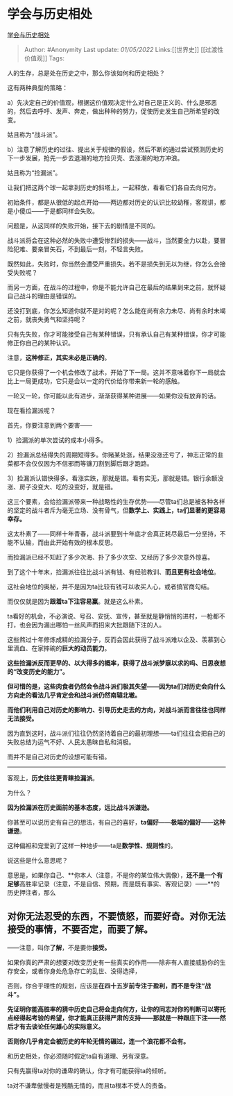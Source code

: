 # 学会与历史相处
[学会与历史相处](https://zhuanlan.zhihu.com/p/503426649)

> Author: #Anonymity
> Last update: *01/05/2022*
> Links:[[世界史]] [[过渡性价值观]]
> Tags:

人的生存，总是处在历史之中，那么你该如何和历史相处？

这有两种典型的策略：

a）先决定自己的价值观，根据这价值观决定什么对自己是正义的、什么是邪恶的，然后去呼吁、发声、奔走，做出种种的努力，促使历史发生自己所希望的改变。

姑且称为“战斗派”。

b）注意了解历史的过往、提出关于规律的假设，然后不断的通过尝试预测历史的下一步发展，抢先一步去退潮的地方捡贝壳、去涨潮的地方冲浪。

姑且称为“捡漏派”。

让我们把这两个球一起拿到历史的斜塔上，一起释放，看看它们各自去向何方。

初始条件，都是从很低的起点开始——两边都对历史的认识比较幼稚，客观讲，都是小傻瓜——于是都同样会失败。

问题是，从这同样的失败开始，接下去的剧情是不同的。

战斗派将会在这种必然的失败中遭受惨烈的损失——战斗，当然要全力以赴，要冒险犯难、要亲冒矢石，不到最后一刻，不轻言失败。

既然如此，失败时，你当然会遭受严重损失。若不是损失到无以为继，你怎么会接受失败呢？

而另一方面，在战斗的过程中，你是不能允许自己在最后的结果到来之前，就怀疑自己战斗的理由是错误的。

还没打到底，你怎么知道你就不是对的呢？怎么能在尚有余力未尽、尚有余时未竭之前，就丧失勇气和坚持呢？

只有先失败，你才可能接受自己有某种错误，只有承认自己有某种错误，你才可能修正你自己的某种认识。

注意，**这种修正，其实未必是正确的**。

它只是你获得了一个机会修改了战术，开始了下一局。这并不意味着你下一局就会比上一局更成功，它只是会以一定的代价给你带来新一轮的感触。

一轮又一轮，你可能以此有进步，渐渐获得某种进展——如果你没有放弃的话。

现在看捡漏派呢？

首先，你要注意到两个要害——

1）捡漏派的单次尝试的成本小得多。

2）捡漏派总结得失的周期短得多。你赌某处涨，结果没涨还亏了，神志正常的韭菜都不会仅仅因为不信邪而等镰刀割到脚后跟才跑路。

3）捡漏派认错快得多。看涨实跌，那就是错。看有实无，那就是错。银行余额没涨、房子没变大、吃的没变好，就是错。

这三个要素，会给捡漏派带来一种战略性的生存优势——尽管ta们总是被各种各样的坚定的战斗者斥为毫无立场、没有骨气，但**数学上、实践上，ta们显著的更容易幸存。**

这太朴素了——同样十年青春，战斗派要到十年底才会真正耗尽最后一分坚持，不能不认输，而由此开始有效的根本反思。

而捡漏派已经不知赶了多少次海、扑了多少次空、又经历了多少次意外惊喜。

到了这个十年末，捡漏派往往比战斗派有钱、有经验教训、**而且更有社会地位**。

这社会地位的奥秘，并不是因为ta比较有钱可以收买人心，或者搞官商勾结。

而仅仅就是因为**跟着ta下注容易赢**。就是这么朴素。

ta看好的机会，不必演说、号召、安抚、宣传，甚至就是静悄悄的进村，一枪都不打，也会因为漏出哪怕一丝风声而招来大批跟随下注的人。

这些熬过十年修炼成精的捡漏分子，反而会因此获得了战斗派难以企及、羡慕到心里滴血、在家摔碗的**巨大的动员能力**。

**这些捡漏派反而更早的、以大得多的概率，获得了战斗派梦寐以求的吗、日思夜想的“改变历史的能力”。**

**但可惜的是，这些肉食者仍然会令战斗派们极其失望——因为ta们对历史会向什么方向走的看法几乎肯定会和战斗派仍然南辕北辙。**

**而他们利用自己对历史的影响力、引导历史走去的方向，对战斗派而言往往也同样无法接受。**

因为直到这时，战斗派们往往仍然坚持着自己的最初理想——ta们往往会把自己的失败总结为运气不好、人民太愚昧自私和消极。

而并不是自己对历史的设想可能有错。

---

客观上，**历史往往更青睐捡漏派**。

为什么？

**因为捡漏派在历史面前的基本态度，远比战斗派谦逊。**

你甚至可以说历史有自己的想法，有自己的喜好，**ta偏好——极端的偏好——这种谦逊**。

这种偏袒和宠爱到了这样一种地步——ta是**数学性、规则性**的。

说这些是什么意思呢？

意思是，如果你自己、**你本人（注意，不是你的某位伟大偶像），**还不是一个有足够**高胜率记录（注意，不是自信、预期，而是既有事实、客观记录）——**的历史押注者，那么

## 对你无法忍受的东西，不要**愤怒**，而要**好奇**。对你无法接受的事情，不要否定，而要**了解。**

——注意，叫你**了解**，不是要你**接受。**

如果你真的严肃的想要对改变历史有一些真实的作用——除非有人直接威胁你的生存安全，或者你身处危急存亡的乱世、没得选择，

否则，你合乎理性的规划，应该是**在四十五岁前专注于盈利，而不是专注“战斗”。**

**先证明你能高胜率的猜中历史自己将会走向何方，让你的同志对你的判断可以寄托点经得起考验的希望，你才能真正获得严肃的支持——那就是一种跟庄下注——然后才有去谈论任何雄心的实际意义。**

**否则你几乎肯定会被历史的车轮无情的碾过，连一个浪花都不会有。**

和历史相处，你必须随时假定ta自有道理、另有深意。

只有先赢得ta对你的谦卑的确认，你才有可能获得ta的倾听。

ta对不谦卑傲慢者是残酷无情的，而且ta根本不受人的责备。
